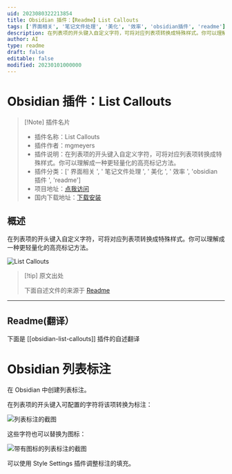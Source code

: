 ```yaml
---
uid: 2023080322213854
title: Obsidian 插件：【Readme】List Callouts
tags: ['界面相关', '笔记文件处理', '美化', '效率', 'obsidian插件', 'readme']
description: 在列表项的开头键入自定义字符，可将对应列表项转换成特殊样式。你可以理解成一种更轻量化的高亮标记方法。
author: AI
type: readme
draft: false
editable: false
modified: 20230101000000
---
```


# Obsidian 插件：List Callouts

> [!Note] 插件名片
> - 插件名称：List Callouts
> - 插件作者：mgmeyers
> - 插件说明：在列表项的开头键入自定义字符，可将对应列表项转换成特殊样式。你可以理解成一种更轻量化的高亮标记方法。
> - 插件分类：[' 界面相关 ', ' 笔记文件处理 ', ' 美化 ', ' 效率 ', 'obsidian 插件 ', 'readme']
> - 项目地址：[点我访问](https://github.com/mgmeyers/obsidian-list-callouts)
> - 国内下载地址：[下载安装](https://pkmer.cn/products/plugin/pluginMarket/?obsidian-list-callouts)

## 概述

在列表项的开头键入自定义字符，可将对应列表项转换成特殊样式。你可以理解成一种更轻量化的高亮标记方法。

![List Callouts](https://cdn.pkmer.cn/covers/obsidian-list-callouts.png!pkmer)

> [!tip] 原文出处
>
>下面自述文件的来源于 [Readme](https://ghproxy.net/https://raw.githubusercontent.com/mgmeyers/obsidian-list-callouts/main/README.md)
>

---

## Readme(翻译）

下面是 [[obsidian-list-callouts]] 插件的自述翻译

# Obsidian 列表标注

在 Obsidian 中创建列表标注。

在列表项的开头键入可配置的字符将该项转换为标注：

<img src="https://raw.githubusercontent.com/mgmeyers/obsidian-list-callouts/main/screenshots/01.png" alt="列表标注的截图">

这些字符也可以替换为图标：

<img src="https://raw.githubusercontent.com/mgmeyers/obsidian-list-callouts/main/screenshots/02.png" alt="带有图标的列表标注的截图">

可以使用 Style Settings 插件调整标注的填充。
